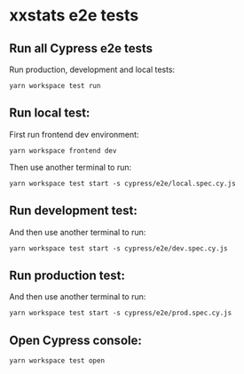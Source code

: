 # xxstats e2e tests

## Run all Cypress e2e tests

Run production, development and local tests:

```
yarn workspace test run
```

## Run local test:

First run frontend dev environment:

```
yarn workspace frontend dev
```

Then use another terminal to run:

```
yarn workspace test start -s cypress/e2e/local.spec.cy.js
```

## Run development test:

And then use another terminal to run:

```
yarn workspace test start -s cypress/e2e/dev.spec.cy.js
```

## Run production test:

And then use another terminal to run:

```
yarn workspace test start -s cypress/e2e/prod.spec.cy.js
```

## Open Cypress console:

```
yarn workspace test open
```
